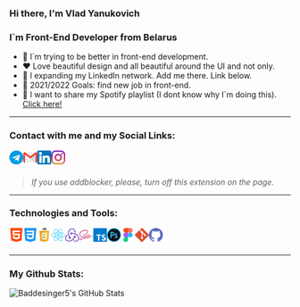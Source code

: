 ### Hi there, I'm Vlad Yanukovich
### I`m Front-End Developer from Belarus

- 🧠 I`m trying to be better in front-end development.
- ❤️ Love beautiful design and all beautiful around the UI and not only.
- 👯 I expanding my LinkedIn network. Add me there. Link below.
- 🥅 2021/2022 Goals: find new job in front-end.
- 🎵 I want to share my Spotify playlist (I dont know why I`m doing this). [Click here!][spotify]

---

### Contact with me and my Social Links:

[<img align="left" alt="Telegram" width="25px" src="icons/telegram.png" />][telegram] 
[<img align="left" style="fill: #FF0E0E" alt="Mail" width="25px" src="icons/gmail.png" />](mailto:baddesinger5@gmail.com)
[<img align="left" style="fill: #1F51E0" alt="LinkedIn" width="25px" src="icons/linkedin.png" />][linkedin]
[<img align="left" alt="Instagram" width="25px" src="icons/instagram.png" />][instagram]

<br />
<br />

> *If you use addblocker, please, turn off this extension on the page.*

---

### Technologies and Tools:

<img align="left" width="25px" title="html" alt="html" width="26px" src="icons/html-5.png" />
<img align="left" width="25px" title="css" alt="css" width="26px" src="icons/css-3.png" />
<img align="left" width="25px" title="javascript" alt="javascript" width="26px" src="icons/javascript.png" />
<img align="left" width="25px" title="react" alt="react" width="26px" src="icons/react.png" />
<img align="left" width="25px" title="redux" alt="redux" width="26px" src="icons/redux.png" />
<img align="left" width="25px" title="sass" alt="sass" width="26px" src="icons/sass.png" />
<img align="left" width="25px" title="typescript" alt="typescript" width="26px" src="icons/typescript.png" />
<img align="left" width="25px" title="photoshop" alt="photoshop" width="26px" src="icons/photoshop.png" />
<img align="left" width="25px" title="figma" alt="figma" width="26px" src="icons/figma.png" />
<img align="left" width="25px" title="git" alt="git" width="26px" src="icons/git.png" />
<img align="left" width="25px" title="github" alt="github" width="26px" src="icons/github.png" />


<br />
<br />


---
### My Github Stats:

<img align="left" alt="Baddesinger5's GitHub Stats" src="https://github-readme-stats.vercel.app/api?username=Baddesinger5&show_icons=true&hide_border=true&theme=dark&icon_color=ffffff" />


[gmail]: baddesinger5@gmail.com
[instagram]: https://www.instagram.com/vlad_drumstick/
[linkedin]: https://www.linkedin.com/in/vlad-yanukovich-177a67199/
[telegram]: https://t.me/vlad_is_love6
[spotify]: https://open.spotify.com/playlist/3EiTNbX1cpSv0oAHusSTVa
